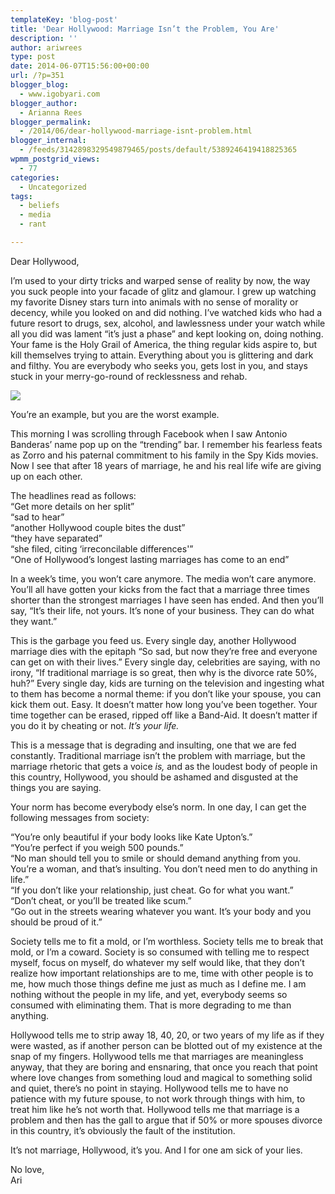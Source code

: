 ```yaml
---
templateKey: 'blog-post'
title: 'Dear Hollywood: Marriage Isn’t the Problem, You Are'
description: ''
author: ariwrees
type: post
date: 2014-06-07T15:56:00+00:00
url: /?p=351
blogger_blog:
  - www.igobyari.com
blogger_author:
  - Arianna Rees
blogger_permalink:
  - /2014/06/dear-hollywood-marriage-isnt-problem.html
blogger_internal:
  - /feeds/3142898329549879465/posts/default/5389246419418825365
wpmm_postgrid_views:
  - 77
categories:
  - Uncategorized
tags:
  - beliefs
  - media
  - rant

---
```

Dear Hollywood,

I’m used to your dirty tricks and warped sense of reality by now, the way you suck people into your facade of glitz and glamour. I grew up watching my favorite Disney stars turn into animals with no sense of morality or decency, while you looked on and did nothing. I’ve watched kids who had a future resort to drugs, sex, alcohol, and lawlessness under your watch while all you did was lament “it’s just a phase” and kept looking on, doing nothing. Your fame is the Holy Grail of America, the thing regular kids aspire to, but kill themselves trying to attain. Everything about you is glittering and dark and filthy. You are everybody who seeks you, gets lost in you, and stays stuck in your merry-go-round of recklessness and rehab.

[![](https://www.igobyari.com/wp-content/uploads/2014/06/hollywood.jpg)](https://www.igobyari.com/wp-content/uploads/2014/06/hollywood.jpg)

You’re an example, but you are the worst example.

This morning I was scrolling through Facebook when I saw Antonio Banderas’ name pop up on the “trending” bar. I remember his fearless feats as Zorro and his paternal commitment to his family in the Spy Kids movies. Now I see that after 18 years of marriage, he and his real life wife are giving up on each other.

The headlines read as follows:  
“Get more details on her split”  
“sad to hear”  
“another Hollywood couple bites the dust”  
“they have separated”  
“she filed, citing ‘irreconcilable differences'”  
“One of Hollywood’s longest lasting marriages has come to an end”

In a week’s time, you won’t care anymore. The media won’t care anymore. You’ll all have gotten your kicks from the fact that a marriage three times shorter than the strongest marriages I have seen has ended. And then you’ll say, “It’s their life, not yours. It’s none of your business. They can do what they want.”

This is the garbage you feed us. Every single day, another Hollywood marriage dies with the epitaph “So sad, but now they’re free and everyone can get on with their lives.” Every single day, celebrities are saying, with no irony, “If traditional marriage is so great, then why is the divorce rate 50%, huh?” Every single day, kids are turning on the television and ingesting what to them has become a normal theme: if you don’t like your spouse, you can kick them out. Easy. It doesn’t matter how long you’ve been together. Your time together can be erased, ripped off like a Band-Aid. It doesn’t matter if you do it by cheating or not. _It’s your life._

This is a message that is degrading and insulting, one that we are fed constantly. Traditional marriage isn’t the problem with marriage, but the marriage rhetoric that gets a voice _is,_ and as the loudest body of people in this country, Hollywood, you should be ashamed and disgusted at the things you are saying.

Your norm has become everybody else’s norm. In one day, I can get the following messages from society:

“You’re only beautiful if your body looks like Kate Upton’s.”  
“You’re perfect if you weigh 500 pounds.”  
“No man should tell you to smile or should demand anything from you. You’re a woman, and that’s insulting. You don’t need men to do anything in life.”  
“If you don’t like your relationship, just cheat. Go for what you want.”  
“Don’t cheat, or you’ll be treated like scum.”  
“Go out in the streets wearing whatever you want. It’s your body and you should be proud of it.”

Society tells me to fit a mold, or I’m worthless. Society tells me to break that mold, or I’m a coward. Society is so consumed with telling me to respect myself, focus on myself, do whatever my self would like, that they don’t realize how important relationships are to me, time with other people is to me, how much those things define me just as much as I define me. I am nothing without the people in my life, and yet, everybody seems so consumed with eliminating them. That is more degrading to me than anything.

Hollywood tells me to strip away 18, 40, 20, or two years of my life as if they were wasted, as if another person can be blotted out of my existence at the snap of my fingers. Hollywood tells me that marriages are meaningless anyway, that they are boring and ensnaring, that once you reach that point where love changes from something loud and magical to something solid and quiet, there’s no point in staying. Hollywood tells me to have no patience with my future spouse, to not work through things with him, to treat him like he’s not worth that. Hollywood tells me that marriage is a problem and then has the gall to argue that if 50% or more spouses divorce in this country, it’s obviously the fault of the institution.

It’s not marriage, Hollywood, it’s you. And I for one am sick of your lies.

No love,  
Ari